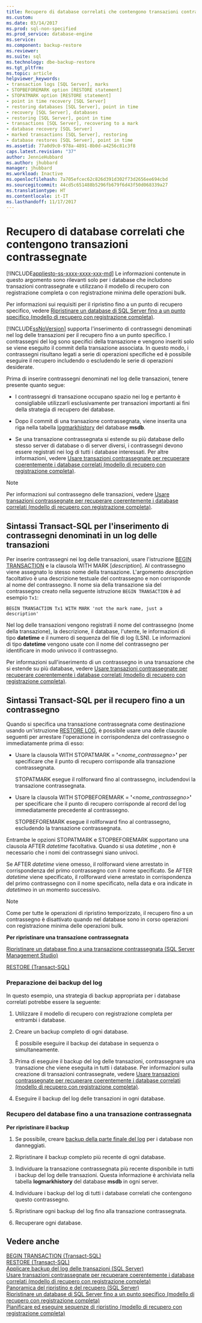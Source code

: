 ```yaml
---
title: Recupero di database correlati che contengono transazioni contrassegnate | Microsoft Docs
ms.custom: 
ms.date: 03/14/2017
ms.prod: sql-non-specified
ms.prod_service: database-engine
ms.service: 
ms.component: backup-restore
ms.reviewer: 
ms.suite: sql
ms.technology: dbe-backup-restore
ms.tgt_pltfrm: 
ms.topic: article
helpviewer_keywords:
- transaction logs [SQL Server], marks
- STOPBEFOREMARK option [RESTORE statement]
- STOPATMARK option [RESTORE statement]
- point in time recovery [SQL Server]
- restoring databases [SQL Server], point in time
- recovery [SQL Server], databases
- restoring [SQL Server], point in time
- transactions [SQL Server], recovering to a mark
- database recovery [SQL Server]
- marked transactions [SQL Server], restoring
- database restores [SQL Server], point in time
ms.assetid: 77a0d9c0-978a-4891-8b0d-a4256c81c3f8
caps.latest.revision: "37"
author: JennieHubbard
ms.author: jhubbard
manager: jhubbard
ms.workload: Inactive
ms.openlocfilehash: 7a705efcec62c826d391d302f73d2656ee694cbd
ms.sourcegitcommit: 44cd5c651488b5296fb679f6d43f50d068339a27
ms.translationtype: HT
ms.contentlocale: it-IT
ms.lasthandoff: 11/17/2017
---
```

# <a name="recovery-of-related--databases-that-contain-marked-transaction"></a>Recupero di database correlati che contengono transazioni contrassegnate
[!INCLUDE[appliesto-ss-xxxx-xxxx-xxx-md](../../includes/appliesto-ss-xxxx-xxxx-xxx-md.md)] Le informazioni contenute in questo argomento sono rilevanti solo per i database che includono transazioni contrassegnate e utilizzano il modello di recupero con registrazione completa o con registrazione minima delle operazioni bulk.  
  
 Per informazioni sui requisiti per il ripristino fino a un punto di recupero specifico, vedere [Ripristinare un database di SQL Server fino a un punto specifico &#40;modello di recupero con registrazione completa&#41;](../../relational-databases/backup-restore/restore-a-sql-server-database-to-a-point-in-time-full-recovery-model.md).  
  
 [!INCLUDE[ssNoVersion](../../includes/ssnoversion-md.md)] supporta l'inserimento di contrassegni denominati nel log delle transazioni per il recupero fino a un punto specifico. I contrassegni del log sono specifici della transazione e vengono inseriti solo se viene eseguito il commit della transazione associata. In questo modo, i contrassegni risultano legati a serie di operazioni specifiche ed è possibile eseguire il recupero includendo o escludendo le serie di operazioni desiderate.  
  
 Prima di inserire contrassegni denominati nel log delle transazioni, tenere presente quanto segue:  
  
-   I contrassegni di transazione occupano spazio nei log e pertanto è consigliabile utilizzarli esclusivamente per transazioni importanti ai fini della strategia di recupero dei database.  
  
-   Dopo il commit di una transazione contrassegnata, viene inserita una riga nella tabella [logmarkhistory](../../relational-databases/system-tables/logmarkhistory-transact-sql.md) del database **msdb**.  
  
-   Se una transazione contrassegnata si estende su più database dello stesso server di database o di server diversi, i contrassegni devono essere registrati nei log di tutti i database interessati. Per altre informazioni, vedere [Usare transazioni contrassegnate per recuperare coerentemente i database correlati &#40;modello di recupero con registrazione completa&#41;](../../relational-databases/backup-restore/use-marked-transactions-to-recover-related-databases-consistently.md).  
  
> [!NOTE]  
>  Per informazioni sul contrassegno delle transazioni, vedere [Usare transazioni contrassegnate per recuperare coerentemente i database correlati &#40;modello di recupero con registrazione completa&#41;](../../relational-databases/backup-restore/use-marked-transactions-to-recover-related-databases-consistently.md).  
  
## <a name="transact-sql-syntax-for-inserting-named-marks-into-a-transaction-log"></a>Sintassi Transact-SQL per l'inserimento di contrassegni denominati in un log delle transazioni  
 Per inserire contrassegni nei log delle transazioni, usare l'istruzione [BEGIN TRANSACTION](../../t-sql/language-elements/begin-transaction-transact-sql.md) e la clausola WITH MARK [*description*]. Al contrassegno viene assegnato lo stesso nome della transazione. L'argomento *description* facoltativo è una descrizione testuale del contrassegno e non corrisponde al nome del contrassegno. Il nome sia della transazione sia del contrassegno creato nella seguente istruzione `BEGIN TRANSACTION` è ad esempio `Tx1`:  
  
```wmimof  
BEGIN TRANSACTION Tx1 WITH MARK 'not the mark name, just a description'    
```  
  
 Nel log delle transazioni vengono registrati il nome del contrassegno (nome della transazione), la descrizione, il database, l'utente, le informazioni di tipo **datetime** e il numero di sequenza del file di log (LSN). Le informazioni di tipo **datetime** vengono usate con il nome del contrassegno per identificare in modo univoco il contrassegno.  
  
 Per informazioni sull'inserimento di un contrassegno in una transazione che si estende su più database, vedere [Usare transazioni contrassegnate per recuperare coerentemente i database correlati &#40;modello di recupero con registrazione completa&#41;](../../relational-databases/backup-restore/use-marked-transactions-to-recover-related-databases-consistently.md).  
  
## <a name="transact-sql-syntax-for-recovering-to-a-mark"></a>Sintassi Transact-SQL per il recupero fino a un contrassegno  
 Quando si specifica una transazione contrassegnata come destinazione usando un'istruzione [RESTORE LOG](../../t-sql/statements/restore-statements-transact-sql.md), è possibile usare una delle clausole seguenti per arrestare l'operazione in corrispondenza del contrassegno o immediatamente prima di esso:  
  
-   Usare la clausola WITH STOPATMARK = **'***<nome_contrassegno>***'** per specificare che il punto di recupero corrisponde alla transazione contrassegnata.  
  
     STOPATMARK esegue il rollforward fino al contrassegno, includendovi la transazione contrassegnata.  
  
-   Usare la clausola WITH STOPBEFOREMARK = **'***<nome_contrassegno>***'** per specificare che il punto di recupero corrisponde al record del log immediatamente precedente al contrassegno.  
  
     STOPBEFOREMARK esegue il rollforward fino al contrassegno, escludendo la transazione contrassegnata.  
  
 Entrambe le opzioni STOPATMARK e STOPBEFOREMARK supportano una clausola AFTER *datetime* facoltativa. Quando si usa *datetime* , non è necessario che i nomi dei contrassegni siano univoci.  
  
 Se AFTER *datetime* viene omesso, il rollforward viene arrestato in corrispondenza del primo contrassegno con il nome specificato. Se AFTER *datetime* viene specificato, il rollforward viene arrestato in corrispondenza del primo contrassegno con il nome specificato, nella data e ora indicate in *datetime*o in un momento successivo.  
  
> [!NOTE]  
>  Come per tutte le operazioni di ripristino temporizzato, il recupero fino a un contrassegno è disattivato quando nel database sono in corso operazioni con registrazione minima delle operazioni bulk.  
  
 **Per ripristinare una transazione contrassegnata**  
  
 [Ripristinare un database fino a una transazione contrassegnata &#40;SQL Server Management Studio&#41;](../../relational-databases/backup-restore/restore-a-database-to-a-marked-transaction-sql-server-management-studio.md)  
  
 [RESTORE &#40;Transact-SQL&#41;](../../t-sql/statements/restore-statements-transact-sql.md)  
  
### <a name="preparing-the-log-backups"></a>Preparazione dei backup del log  
 In questo esempio, una strategia di backup appropriata per i database correlati potrebbe essere la seguente:  
  
1.  Utilizzare il modello di recupero con registrazione completa per entrambi i database.  
  
2.  Creare un backup completo di ogni database.  
  
     È possibile eseguire il backup dei database in sequenza o simultaneamente.  
  
3.  Prima di eseguire il backup del log delle transazioni, contrassegnare una transazione che viene eseguita in tutti i database. Per informazioni sulla creazione di transazioni contrassegnate, vedere [Usare transazioni contrassegnate per recuperare coerentemente i database correlati &#40;modello di recupero con registrazione completa&#41;](../../relational-databases/backup-restore/use-marked-transactions-to-recover-related-databases-consistently.md).  
  
4.  Eseguire il backup del log delle transazioni in ogni database.  
  
### <a name="recovering-the-database-to-a-marked-transaction"></a>Recupero del database fino a una transazione contrassegnata  
 **Per ripristinare il backup**  
  
1.  Se possibile, creare [backup della parte finale del log](../../relational-databases/backup-restore/tail-log-backups-sql-server.md) per i database non danneggiati.  
  
2.  Ripristinare il backup completo più recente di ogni database.  
  
3.  Individuare la transazione contrassegnata più recente disponibile in tutti i backup del log delle transazioni. Questa informazione è archiviata nella tabella **logmarkhistory** del database **msdb** in ogni server.  
  
4.  Individuare i backup del log di tutti i database correlati che contengono questo contrassegno.  
  
5.  Ripristinare ogni backup del log fino alla transazione contrassegnata.  
  
6.  Recuperare ogni database.  
  
## <a name="see-also"></a>Vedere anche  
 [BEGIN TRANSACTION &#40;Transact-SQL&#41;](../../t-sql/language-elements/begin-transaction-transact-sql.md)   
 [RESTORE &#40;Transact-SQL&#41;](../../t-sql/statements/restore-statements-transact-sql.md)   
 [Applicare backup del log delle transazioni &#40;SQL Server&#41;](../../relational-databases/backup-restore/apply-transaction-log-backups-sql-server.md)   
 [Usare transazioni contrassegnate per recuperare coerentemente i database correlati &#40;modello di recupero con registrazione completa&#41;](../../relational-databases/backup-restore/use-marked-transactions-to-recover-related-databases-consistently.md)   
 [Panoramica del ripristino e del recupero &#40;SQL Server&#41;](../../relational-databases/backup-restore/restore-and-recovery-overview-sql-server.md)   
 [Ripristinare un database di SQL Server fino a un punto specifico &#40;modello di recupero con registrazione completa&#41;](../../relational-databases/backup-restore/restore-a-sql-server-database-to-a-point-in-time-full-recovery-model.md)   
 [Pianificare ed eseguire sequenze di ripristino &#40;modello di recupero con registrazione completa&#41;](../../relational-databases/backup-restore/plan-and-perform-restore-sequences-full-recovery-model.md)  
  
  
